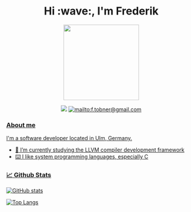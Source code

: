 <h1 align="center">Hi :wave:, I'm Frederik <width="30px"></h1>

<div id="header" align="center">
  <img src="https://media.giphy.com/media/lRLzrbhmh5pFf4jOga/giphy.gif" width="200"/>
</div>

<p align="center">  
<img src="https://img.shields.io/badge/age-28-blue">
<a href="mailto:f.tobner@gmail.com">
<img src="https://img.shields.io/badge/-Gmail-c14438?style=flat-square&logo=Gmail&logoColor=white&link=mailto:f.tobner@gmail.com" alt="mailto:f.tobner@gmail.com">
</p>


### About me

I'm a software developer located in Ulm, Germany.

- 🌱 I’m currently studying the LLVM compiler development framework
- ⌨️ I like system programming languages, especially C

### :chart_with_upwards_trend: Github Stats

[![GitHub stats](https://github-readme-stats-beryl-phi.vercel.app/api?username=FrederikTobner&theme=dracula)](https://github.com/FrederikTobner)
 
[![Top Langs](https://github-readme-stats-beryl-phi.vercel.app/api/top-langs/?username=FrederikTobner&layout=pie&langs_count=16&theme=dracula)](https://github.com/FrederikTobner)


